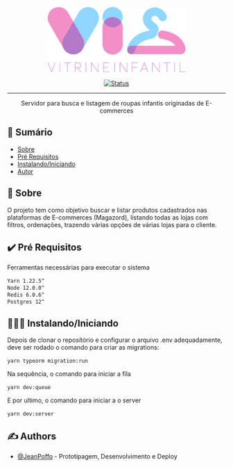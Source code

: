 <p align="center">
  <a href="" rel="noopener">
 <img height=150px src="logo.png" alt="Project logo"></a>
</p>

<div align="center">

[![Status](https://img.shields.io/badge/status-deactivated-red.svg)]()

</div>

---

<p align="center"> Servidor para busca e listagem de roupas infantis originadas de E-commerces
    <br> 
</p>

## 📝 Sumário

- [Sobre](#sobre)
- [Pré Requisitos](#prerequisito)
- [Instalando/Iniciando](#instalando)
- [Autor](#autor)

## 📖 Sobre <a name = "sobre"></a>

O projeto tem como objetivo buscar e listar produtos cadastrados nas plataformas de E-commerces (Magazord), listando todas as lojas com filtros, ordenações, trazendo várias opções de várias lojas para o cliente.

## ✔️ Pré Requisitos <a name = "prerequisito"></a>

Ferramentas necessárias para executar o sistema

```
Yarn 1.22.5^
Node 12.0.0^
Redis 6.0.6^
Postgres 12^
```

## 👨🏻‍💻 Instalando/Iniciando <a name = "instalando"></a>

Depois de clonar o reposítório e configurar o arquivo .env adequadamente, deve ser rodado o comando para criar as migrations:

```
yarn typeorm migration:run
```

Na sequência, o comando para iniciar a fila

```
yarn dev:queue
```

E por ultimo, o comando para iniciar a o server

```
yarn dev:server
```

## ✍️ Authors <a name = "autor"></a>

- [@JeanPoffo](https://github.com/JeanPoffo) - Prototipagem, Desenvolvimento e Deploy
